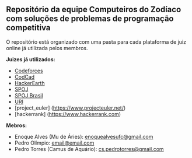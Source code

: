 ﻿## Repositório da equipe Computeiros do Zodíaco com soluções de problemas de programação competitiva

O repositório está organizado com uma pasta para cada plataforma de juiz online já utilizada pelos membros.

**Juizes já utilizados:**

- [Codeforces](http://codeforces.com/)
- [CodCad](http://www.codcad.com/course/1)
- [HackerEarth](https://www.hackerearth.com/)
- [SPOJ](https://www.spoj.com/)
- [SPOJ Brasil](https://br.spoj.com/)
- [URI](https://www.urionlinejudge.com.br/)
- [project_euler] (https://www.projecteuler.net/)
- [hackerrank] (https://www.hackerrank.com)

**Mebros:**

- Enoque Alves (Mu de Áries): enoquealvesufc@gmail.com
- Pedro Olímpio: email@email.com
- Pedro Torres (Camus de Aquário): cs.pedrotorres@gmail.com
